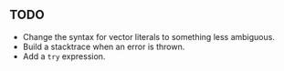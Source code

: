## TODO

- Change the syntax for vector literals to something less ambiguous.
- Build a stacktrace when an error is thrown.
- Add a `try` expression.